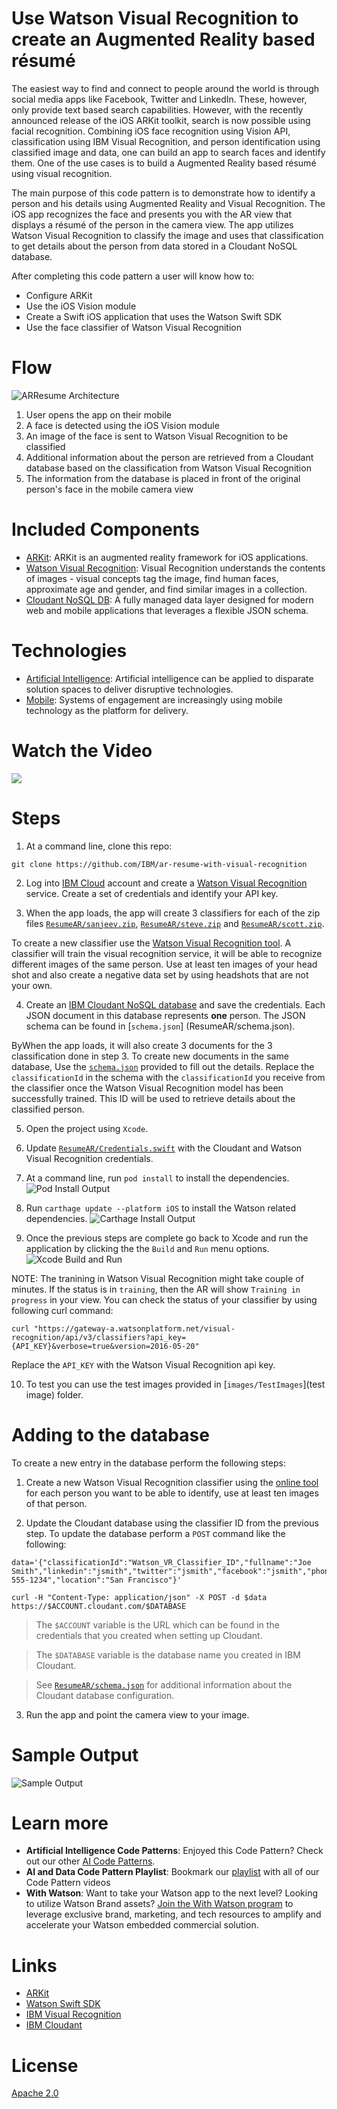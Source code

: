 # Use Watson Visual Recognition to create an Augmented Reality based résumé

The easiest way to find and connect to people around the world is through social media apps like Facebook, Twitter and LinkedIn. These, however, only provide text based search capabilities. However, with the recently announced release of the iOS ARKit toolkit, search is now possible using facial recognition. Combining iOS face recognition using Vision API, classification using IBM Visual Recognition, and person identification using classified image and data, one can build an app to search faces and identify them. One of the use cases is to build a Augmented Reality based résumé using visual recognition.

The main purpose of this code pattern is to demonstrate how to identify a person and his details using Augmented Reality and Visual Recognition. The iOS app recognizes the face and presents you with the AR view that displays a résumé of the person in the camera view. The app utilizes Watson Visual Recognition to classify the image and uses that classification to get details about the person from data stored in a Cloudant NoSQL database.

After completing this code pattern a user will know how to:

* Configure ARKit
* Use the iOS Vision module
* Create a Swift iOS application that uses the Watson Swift SDK
* Use the face classifier of Watson Visual Recognition

# Flow
![ARResume Architecture](images/architecture.png)

1. User opens the app on their mobile
2. A face is detected using the iOS Vision module
3. An image of the face is sent to Watson Visual Recognition to be classified
4. Additional information about the person are retrieved from a Cloudant database based on the classification from Watson Visual Recognition
5. The information from the database is placed in front of the original person's face in the mobile camera view

# Included Components

* [ARKit](https://developer.apple.com/arkit/): ARKit is an augmented reality framework for iOS applications.
* [Watson Visual Recognition](https://www.ibm.com/watson/developercloud/visual-recognition.html): Visual Recognition understands the contents of images - visual concepts tag the image, find human faces, approximate age and gender, and find similar images in a collection.
* [Cloudant NoSQL DB](https://console.ng.bluemix.net/catalog/services/cloudant-nosql-db): A fully managed data layer designed for modern web and mobile applications that leverages a flexible JSON schema.

# Technologies

* [Artificial Intelligence](https://medium.com/ibm-data-science-experience): Artificial intelligence can be applied to disparate solution spaces to deliver disruptive technologies.
* [Mobile](https://mobilefirstplatform.ibmcloud.com/): Systems of engagement are increasingly using mobile technology as the platform for delivery.

# Watch the Video

[![](https://i.ytimg.com/vi/9ue2ClqNzsE/0.jpg)](https://youtu.be/9ue2ClqNzsE)

# Steps

1. At a command line, clone this repo:
```
git clone https://github.com/IBM/ar-resume-with-visual-recognition
```

2. Log into [IBM Cloud](http://bluemix.net/) account and create a [Watson Visual Recognition](https://console.bluemix.net/catalog/services/visual-recognition) service. Create a set of credentials and identify your API key.

3. When the app loads, the app will create 3 classifiers for each of the zip files [`ResumeAR/sanjeev.zip`](sanjeev.zip), [`ResumeAR/steve.zip`](steve.zip) and [`ResumeAR/scott.zip`](scott.zip).

To create a new classifier use the [Watson Visual Recognition tool](https://watson-visual-recognition.ng.bluemix.net/). A classifier will train the visual recognition service, it will be able to recognize different images of the same person. Use at least ten images of your head shot and also create a negative data set by using headshots that are not your own.

4. Create an [IBM Cloudant NoSQL database](https://console.bluemix.net/catalog/services/cloudant-nosql-db) and save the credentials. Each JSON document in this database represents **one** person. The JSON schema can be found in [`schema.json`]
(ResumeAR/schema.json). 

ByWhen the app loads, it will also create 3 documents for the 3 classification done in step 3. To create new documents in the same database, Use the [`schema.json`](ResumeAR/schema.json) provided to fill out the details. Replace the `classificationId` in the schema with the `classificationId` you receive from the classifier once the Watson Visual Recognition model has been successfully trained. This ID will be used to retrieve details about the classified person.

5. Open the project using `Xcode`.

6. Update [`ResumeAR/Credentials.swift`](ResumeAR/Credentials.swift) with the Cloudant and Watson Visual Recognition credentials.

7. At a command line, run `pod install` to install the dependencies.
![Pod Install Output](images/pod-install-output.png)

8. Run `carthage update --platform iOS` to install the Watson related dependencies.
![Carthage Install Output](images/carthage-output.png)

9. Once the previous steps are complete go back to Xcode and run the application by clicking the the `Build` and `Run` menu options.
![Xcode Build and Run](images/build-and-run.png)

NOTE: The tranining in Watson Visual Recognition might take couple of minutes. If the status is in `training`, then the AR will show `Training in progress` in your view. You can check the status of your classifier by using following curl command:

```
curl "https://gateway-a.watsonplatform.net/visual-recognition/api/v3/classifiers?api_key={API_KEY}&verbose=true&version=2016-05-20"
```

Replace the `API_KEY` with the Watson Visual Recognition api key.

10. To test you can use the test images provided in [`images/TestImages`](test image) folder.

# Adding to the database

To create a new entry in the database perform the following steps: 

1. Create a new Watson Visual Recognition classifier using the [online tool](https://watson-visual-recognition.ng.bluemix.net/) for each person you want to be able to identify, use at least ten images of that person.

2. Update the Cloudant database using the classifier ID from the previous step. To update the database perform a `POST` command like the following:

```
data='{"classificationId":"Watson_VR_Classifier_ID","fullname":"Joe Smith","linkedin":"jsmith","twitter":"jsmith","facebook":"jsmith","phone":"512-555-1234","location":"San Francisco"}'

curl -H "Content-Type: application/json" -X POST -d $data https://$ACCOUNT.cloudant.com/$DATABASE
```

> The `$ACCOUNT` variable is the URL which can be found in the credentials that you created when setting up Cloudant.

> The `$DATABASE` variable is the database name you created in IBM Cloudant.

> See [`ResumeAR/schema.json`](ResumeAR/schema.json) for additional information about the Cloudant database configuration.

3. Run the app and point the camera view to your image.

# Sample Output

![Sample Output](images/sample-output.png)

# Learn more

* **Artificial Intelligence Code Patterns**: Enjoyed this Code Pattern? Check out our other [AI Code Patterns](https://developer.ibm.com/code/technologies/artificial-intelligence/).
* **AI and Data Code Pattern Playlist**: Bookmark our [playlist](https://www.youtube.com/playlist?list=PLzUbsvIyrNfknNewObx5N7uGZ5FKH0Fde) with all of our Code Pattern videos
* **With Watson**: Want to take your Watson app to the next level? Looking to utilize Watson Brand assets? [Join the With Watson program](https://www.ibm.com/watson/with-watson/) to leverage exclusive brand, marketing, and tech resources to amplify and accelerate your Watson embedded commercial solution.

# Links

* [ARKit](https://developer.apple.com/arkit)
* [Watson Swift SDK](https://github.com/watson-developer-cloud/swift-sdk)
* [IBM Visual Recognition](https://www.ibm.com/watson/services/visual-recognition-4)
* [IBM Cloudant](https://www.ibm.com/cloud/cloudant) 

# License

[Apache 2.0](LICENSE)
